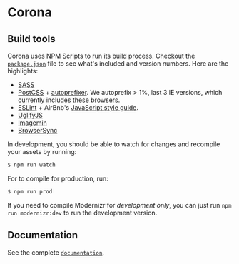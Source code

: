 # Corona

## Build tools

Corona uses NPM Scripts to run its build process. Checkout the [`package.json`](package.json) file to see what's included and version numbers. Here are the highlights:

* [SASS](http://sass-lang.com/)
* [PostCSS](https://github.com/postcss/postcss) + [autoprefixer](https://github.com/postcss/autoprefixer). We autoprefix > 1%, last 3 IE versions, which currently includes [these browsers](http://browserl.ist/?q=%3E+1%25%2C+last+3+IE+versions).
* [ESLint](http://eslint.org/) + AirBnb's [JavaScript style guide](https://github.com/airbnb/javascript).
* [UglifyJS](https://github.com/mishoo/UglifyJS)
* [Imagemin](https://github.com/imagemin/imagemin)
* [BrowserSync](https://www.browsersync.io/)

In development, you should be able to watch for changes and recompile your assets by running:

```bash
$ npm run watch
```

For to compile for production, run:

```bash
$ npm run prod
```

If you need to compile Modernizr for *development only*, you can just run `npm run modernizr:dev` to run the development version.


## Documentation

See the complete [`documentation`](http://iip-design.github.io/corona/).

